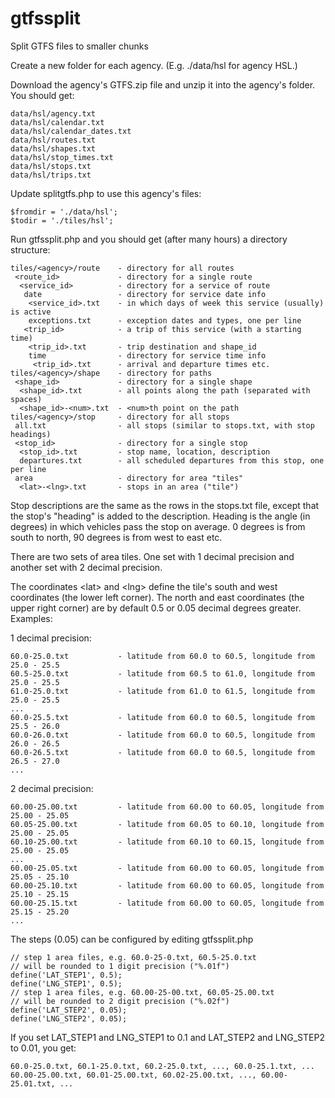 gtfssplit
=========

Split GTFS files to smaller chunks


Create a new folder for each agency. (E.g. ./data/hsl for agency HSL.)

Download the agency's GTFS.zip file and unzip it into the agency's folder.
You should get:

	data/hsl/agency.txt
	data/hsl/calendar.txt
	data/hsl/calendar_dates.txt
	data/hsl/routes.txt
	data/hsl/shapes.txt
	data/hsl/stop_times.txt
	data/hsl/stops.txt
	data/hsl/trips.txt

Update splitgtfs.php to use this agency's files:

	$fromdir = './data/hsl';
	$todir = './tiles/hsl';

Run gtfssplit.php and you should get (after many hours) a directory structure:

	tiles/<agency>/route	- directory for all routes
	 <route_id>				- directory for a single route
	  <service_id>			- directory for a service of route
	   date					- directory for service date info
	    <service_id>.txt	- in which days of week this service (usually) is active
	    exceptions.txt		- exception dates and types, one per line
	   <trip_id>			- a trip of this service (with a starting time)
	    <trip_id>.txt		- trip destination and shape_id
	    time				- directory for service time info
	     <trip_id>.txt		- arrival and departure times etc.
	tiles/<agency>/shape	- directory for paths
	 <shape_id>				- directory for a single shape
	  <shape_id>.txt		- all points along the path (separated with spaces)
	  <shape_id>-<num>.txt	- <num>th point on the path
	tiles/<agency>/stop		- directory for all stops
	 all.txt				- all stops (similar to stops.txt, with stop headings)
	 <stop_id>				- directory for a single stop
	  <stop_id>.txt			- stop name, location, description
	  departures.txt		- all scheduled departures from this stop, one per line
	 area					- directory for area "tiles"
	  <lat>-<lng>.txt		- stops in an area ("tile")

Stop descriptions are the same as the rows in the stops.txt file, except that the
stop's "heading" is added to the description. Heading is the angle (in degrees) in
which vehicles pass the stop on average. 0 degrees is from south to north, 90 degrees
is from west to east etc.

There are two sets of area tiles. One set with 1 decimal precision and another set with
2 decimal precision.

The coordinates &lt;lat&gt; and &lt;lng&gt; define the tile's south and west coordinates
(the lower left corner). The north and east coordinates (the upper right corner) are
by default 0.5 or 0.05 decimal degrees greater. Examples:

1 decimal precision:

	60.0-25.0.txt			- latitude from 60.0 to 60.5, longitude from 25.0 - 25.5
	60.5-25.0.txt			- latitude from 60.5 to 61.0, longitude from 25.0 - 25.5
	61.0-25.0.txt			- latitude from 61.0 to 61.5, longitude from 25.0 - 25.5
	...
	60.0-25.5.txt			- latitude from 60.0 to 60.5, longitude from 25.5 - 26.0
	60.0-26.0.txt			- latitude from 60.0 to 60.5, longitude from 26.0 - 26.5
	60.0-26.5.txt			- latitude from 60.0 to 60.5, longitude from 26.5 - 27.0
	...

2 decimal precision:

	60.00-25.00.txt			- latitude from 60.00 to 60.05, longitude from 25.00 - 25.05
	60.05-25.00.txt			- latitude from 60.05 to 60.10, longitude from 25.00 - 25.05
	60.10-25.00.txt			- latitude from 60.10 to 60.15, longitude from 25.00 - 25.05
	...
	60.00-25.05.txt			- latitude from 60.00 to 60.05, longitude from 25.05 - 25.10
	60.00-25.10.txt			- latitude from 60.00 to 60.05, longitude from 25.10 - 25.15
	60.00-25.15.txt			- latitude from 60.00 to 60.05, longitude from 25.15 - 25.20
	...

The steps (0.05) can be configured by editing gtfssplit.php

	// step 1 area files, e.g. 60.0-25-0.txt, 60.5-25.0.txt
	// will be rounded to 1 digit precision ("%.01f")
	define('LAT_STEP1', 0.5);
	define('LNG_STEP1', 0.5);
	// step 1 area files, e.g. 60.00-25-00.txt, 60.05-25.00.txt
	// will be rounded to 2 digit precision ("%.02f")
	define('LAT_STEP2', 0.05);
	define('LNG_STEP2', 0.05);

If you set LAT_STEP1 and LNG_STEP1 to 0.1 and LAT_STEP2 and LNG_STEP2 to 0.01, you get:

	60.0-25.0.txt, 60.1-25.0.txt, 60.2-25.0.txt, ..., 60.0-25.1.txt, ...
	60.00-25.00.txt, 60.01-25.00.txt, 60.02-25.00.txt, ..., 60.00-25.01.txt, ...
